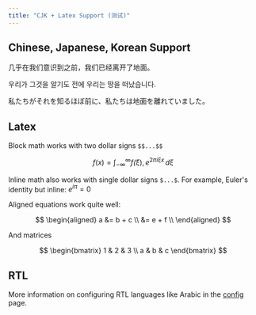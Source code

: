 ```yaml
---
title: "CJK + Latex Support (测试)"
---
```


## Chinese, Japanese, Korean Support

几乎在我们意识到之前，我们已经离开了地面。

우리가 그것을 알기도 전에 우리는 땅을 떠났습니다.

私たちがそれを知るほぼ前に、私たちは地面を離れていました。

## Latex

Block math works with two dollar signs `$$...$$`

$$f(x) = \int_{-\infty}^\infty f\hat(\xi),e^{2 \pi i \xi x} \,d\xi$$

Inline math also works with single dollar signs `$...$`. For example, Euler's identity but inline: $e^{i\pi} = 0$

Aligned equations work quite well:

$$ \begin{aligned} a &= b + c \\ &= e + f \\ \end{aligned} $$

And matrices

$$ \begin{bmatrix} 1 & 2 & 3 \\ a & b & c \end{bmatrix} $$

## RTL

More information on configuring RTL languages like Arabic in the [config](notes/config.md) page.
